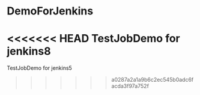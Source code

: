 # DemoForJenkins

<<<<<<< HEAD
TestJobDemo for jenkins8
=======
TestJobDemo for jenkins5
>>>>>>> a0287a2a1a9b6c2ec545b0adc6facda3f97a752f


